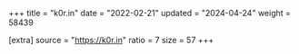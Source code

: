 +++
title = "k0r.in"
date = "2022-02-21"
updated = "2024-04-24"
weight = 58439

[extra]
source = "https://k0r.in"
ratio = 7
size = 57
+++
